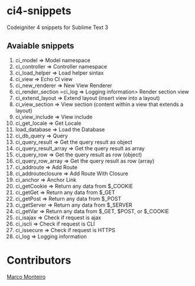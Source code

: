 # ci4-snippets
Codeigniter 4 snippets for Sublime Text 3

## Avaiable snippets

1. ci_model => Model namespace
2. ci_controller => Controller namespace
3. ci_load_helper => Load helper sintax
4. ci_view => Echo CI view
5. ci_new_renderer => New View Renderer
6. ci_render_section =ci_log =>  Logging information> Render section view
7. ci_extend_layout => Extend layout (insert view into a layout)
8. ci_view_section => View section (content within a view that extends a layout)
9. ci_view_include => View include
10. ci_get_locale => Get Locale
11. load_database => Load the Database
12. ci_db_query => Query
13. ci_query_result => Get the query result as object
14. ci_query_result_array => Get the query result as array
15. ci_query_row => Get the query result as row (object)
16. ci_query_row_array => Get the query result as row (array)
17. ci_addroute => Add Route
18. ci_addrouteclosure => Add Route With Closure
19. ci_anchor => Anchor Link
20. ci_getCookie => Return any data from $_COOKIE
21. ci_getGet => Return any data from $_GET
22. ci_getPost => Return any data from $_POST
23. ci_getServer => Return any data from $_SERVER
24. ci_getVar => Return any data from $_GET, $POST, or $_COOKIE
25. ci_isajax => Check if request is ajax
26. ci_iscli => Check if request is CLI
27. ci_issecure => Check if request is HTTPS
28. ci_log => Logging information

# Contributors

[Marco Monteiro](https://marcomonteiro.net)
